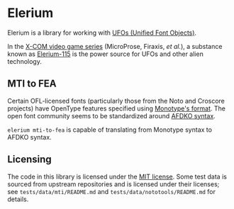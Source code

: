 <!--
SPDX-FileCopyrightText: 2025 Rose Davidson <rose@metaclassical.com>
SPDX-License-Identifier: CC-BY-ND-4.0
-->

# Elerium

Elerium is a library for working with [UFOs (Unified Font Objects)](https://unifiedfontobject.org/).

In the [X-COM video game series](https://en.wikipedia.org/wiki/XCOM) (MicroProse, Firaxis, _et al._), a substance known as [Elerium-115](https://www.ufopaedia.org/index.php/Elerium-115) is the power source for UFOs and other alien technology.

## MTI to FEA

Certain OFL-licensed fonts (particularly those from the Noto and Croscore projects) have OpenType features specified using [Monotype's format](https://monotype.github.io/OpenType_Table_Source/otl_source.html). The open font community seems to be standardized around [AFDKO syntax](https://adobe-type-tools.github.io/afdko/OpenTypeFeatureFileSpecification.html).

`elerium mti-to-fea` is capable of translating from Monotype syntax to AFDKO syntax.

## Licensing

The code in this library is licensed under the [MIT license](https://spdx.org/licenses/MIT.html). Some test data is sourced from upstream repositories and is licensed under their licenses; see `tests/data/mti/README.md` and `tests/data/nototools/README.md` for details.
